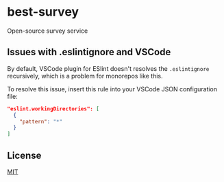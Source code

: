 # best-survey

Open-source survey service

## Issues with .eslintignore and VSCode

By default, VSCode plugin for ESlint doesn't resolves the `.eslintignore` recursively, which is a problem for monorepos like this.

To resolve this issue, insert this rule into your VSCode JSON configuration file:

```json
"eslint.workingDirectories": [
  {
    "pattern": "*"
  }
]
```

## License

[MIT](./LICENSE)
